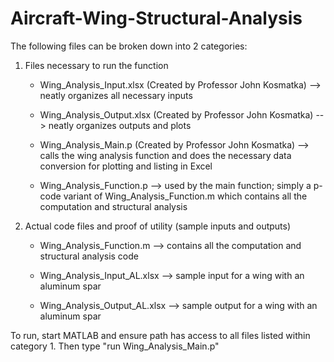 # Aircraft-Wing-Structural-Analysis

The following files can be broken down into 2 categories:

1) Files necessary to run the function
   * Wing_Analysis_Input.xlsx (Created by Professor John Kosmatka)
     --> neatly organizes all necessary inputs
     
   * Wing_Analysis_Output.xlsx (Created by Professor John Kosmatka)
     --> neatly organizes outputs and plots
     
   * Wing_Analysis_Main.p (Created by Professor John Kosmatka)
     --> calls the wing analysis function and does the necessary data conversion for plotting and listing in Excel
     
   * Wing_Analysis_Function.p
     --> used by the main function; simply a p-code variant of Wing_Analysis_Function.m which contains all the computation and structural analysis

2) Actual code files and proof of utility (sample inputs and outputs)
   * Wing_Analysis_Function.m
     --> contains all the computation and structural analysis code

   * Wing_Analysis_Input_AL.xlsx
     --> sample input for a wing with an aluminum spar

   * Wing_Analysis_Output_AL.xlsx
     --> sample output for a wing with an aluminum spar


To run, start MATLAB and ensure path has access to all files listed within category 1. Then type "run Wing_Analysis_Main.p"


     
